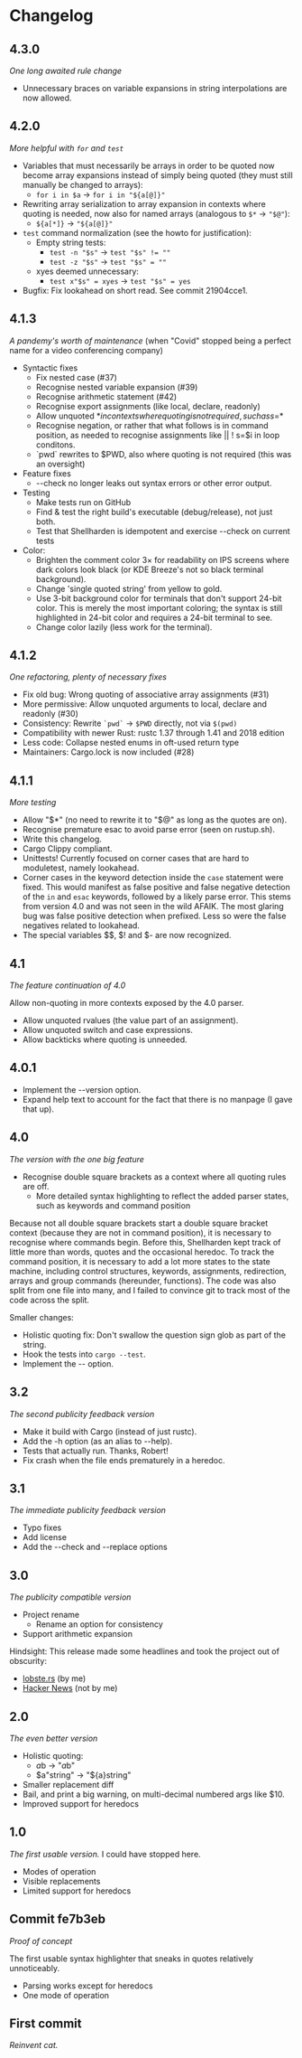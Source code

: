# Changelog

## 4.3.0

*One long awaited rule change*

* Unnecessary braces on variable expansions in string interpolations are now
  allowed.

## 4.2.0

*More helpful with `for` and `test`*

* Variables that must necessarily be arrays in order to be quoted now become
  array expansions instead of simply being quoted
  (they must still manually be changed to arrays):
  * `for i in $a` → `for i in "${a[@]}"`
* Rewriting array serialization to array expansion in contexts where quoting
  is needed, now also for named arrays
  (analogous to `$*` → `"$@"`):
  * `${a[*]}` → `"${a[@]}"`
* `test` command normalization (see the howto for justification):
  * Empty string tests:
    * `test -n "$s"` → `test "$s" != ""`
    * `test -z "$s"` → `test "$s" = ""`
  * xyes deemed unnecessary:
    * `test x"$s" = xyes` → `test "$s" = yes`
* Bugfix: Fix lookahead on short read. See commit 21904cce1.

## 4.1.3

*A pandemy's worth of maintenance*
(when "Covid" stopped being a perfect name for a video conferencing company)

* Syntactic fixes
  * Fix nested case (#37)
  * Recognise nested variable expansion (#39)
  * Recognise arithmetic statement (#42)
  * Recognise export assignments (like local, declare, readonly)
  * Allow unquoted $* in contexts where quoting is not required, such as s=$*
  * Recognise negation, or rather that what follows is in command position,
    as needed to recognise assignments like || ! s=$i in loop conditons.
  * \`pwd\` rewrites to $PWD, also where quoting is not required
    (this was an oversight)
* Feature fixes
  * --check no longer leaks out syntax errors or other error output.
* Testing
  * Make tests run on GitHub
  * Find & test the right build's executable (debug/release), not just both.
  * Test that Shellharden is idempotent and exercise --check on current tests
* Color:
  * Brighten the comment color 3× for readability on IPS screens where dark
    colors look black (or KDE Breeze's not so black terminal background).
  * Change 'single quoted string' from yellow to gold.
  * Use 3-bit background color for terminals that don't support 24-bit color.
    This is merely the most important coloring; the syntax is still
    highlighted in 24-bit color and requires a 24-bit terminal to see.
  * Change color lazily (less work for the terminal).

## 4.1.2

*One refactoring, plenty of necessary fixes*

* Fix old bug: Wrong quoting of associative array assignments (#31)
* More permissive: Allow unquoted arguments to local, declare and readonly (#30)
* Consistency: Rewrite `` `pwd` `` → `$PWD` directly, not via `$(pwd)`
* Compatibility with newer Rust: rustc 1.37 through 1.41 and 2018 edition
* Less code: Collapse nested enums in oft-used return type
* Maintainers: Cargo.lock is now included (#28)

## 4.1.1

*More testing*

* Allow "$*" (no need to rewrite it to "$@" as long as the quotes are on).
* Recognise premature esac to avoid parse error (seen on rustup.sh).
* Write this changelog.
* Cargo Clippy compliant.
* Unittests! Currently focused on corner cases that are hard to moduletest,
  namely lookahead.
* Corner cases in the keyword detection inside the `case` statement were fixed.
  This would manifest as false positive and false negative detection of the `in`
  and `esac` keywords, followed by a likely parse error.
  This stems from version 4.0 and was not seen in the wild AFAIK.
  The most glaring bug was false positive detection when prefixed.
  Less so were the false negatives related to lookahead.
* The special variables $$, $! and $- are now recognized.

## 4.1

*The feature continuation of 4.0*

Allow non-quoting in more contexts exposed by the 4.0 parser.

* Allow unquoted rvalues (the value part of an assignment).
* Allow unquoted switch and case expressions.
* Allow backticks where quoting is unneeded.

## 4.0.1

* Implement the --version option.
* Expand help text to account for the fact that there is no manpage (I gave that up).

## 4.0

*The version with the one big feature*

* Recognise double square brackets as a context where all quoting rules are off.
    * More detailed syntax highlighting to reflect the added parser states, such as keywords and command position

Because not all double square brackets start a double square bracket context
(because they are not in command position),
it is necessary to recognise where commands begin.
Before this, Shellharden kept track of little more than words, quotes and the occasional heredoc.
To track the command position, it is necessary to add a lot more states to the state machine, including control structures, keywords, assignments, redirection, arrays and group commands (hereunder, functions).
The code was also split from one file into many, and I failed to convince git to track most of the code across the split.

Smaller changes:

* Holistic quoting fix: Don't swallow the question sign glob as part of the string.
* Hook the tests into `cargo --test`.
* Implement the -- option.

## 3.2

*The second publicity feedback version*

* Make it build with Cargo (instead of just rustc).
* Add the -h option (as an alias to --help).
* Tests that actually run. Thanks, Robert!
* Fix crash when the file ends prematurely in a heredoc.

## 3.1

*The immediate publicity feedback version*

* Typo fixes
* Add license
* Add the --check and --replace options

## 3.0

*The publicity compatible version*

* Project rename
    * Rename an option for consistency
* Support arithmetic expansion

Hindsight: This release made some headlines and took the project out of obscurity:

* [lobste.rs](https://lobste.rs/s/4jegyk/how_do_things_safely_bash) (by me)
* [Hacker News](https://news.ycombinator.com/item?id=17057596) (not by me)

## 2.0

*The even better version*

* Holistic quoting:
    * $a$b → "$a$b"
    * $a"string" → "${a}string"
* Smaller replacement diff
* Bail, and print a big warning, on multi-decimal numbered args like $10.
* Improved support for heredocs

## 1.0

*The first usable version.* I could have stopped here.

* Modes of operation
* Visible replacements
* Limited support for heredocs

## Commit fe7b3eb

*Proof of concept*

The first usable syntax highlighter that
sneaks in quotes relatively unnoticeably.

* Parsing works except for heredocs
* One mode of operation

## First commit

*Reinvent cat.*
